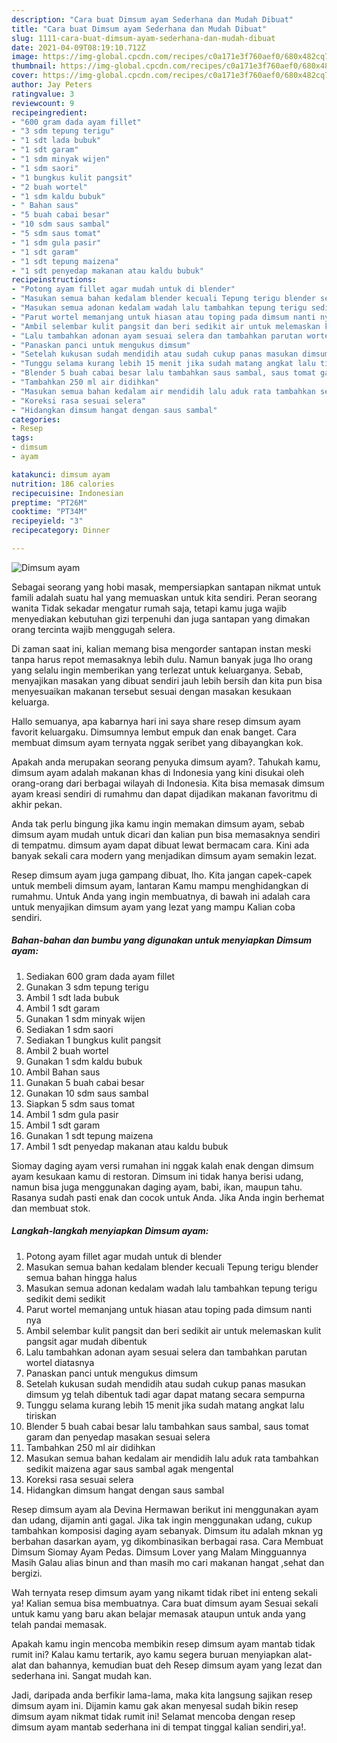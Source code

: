 ```yaml
---
description: "Cara buat Dimsum ayam Sederhana dan Mudah Dibuat"
title: "Cara buat Dimsum ayam Sederhana dan Mudah Dibuat"
slug: 1111-cara-buat-dimsum-ayam-sederhana-dan-mudah-dibuat
date: 2021-04-09T08:19:10.712Z
image: https://img-global.cpcdn.com/recipes/c0a171e3f760aef0/680x482cq70/dimsum-ayam-foto-resep-utama.jpg
thumbnail: https://img-global.cpcdn.com/recipes/c0a171e3f760aef0/680x482cq70/dimsum-ayam-foto-resep-utama.jpg
cover: https://img-global.cpcdn.com/recipes/c0a171e3f760aef0/680x482cq70/dimsum-ayam-foto-resep-utama.jpg
author: Jay Peters
ratingvalue: 3
reviewcount: 9
recipeingredient:
- "600 gram dada ayam fillet"
- "3 sdm tepung terigu"
- "1 sdt lada bubuk"
- "1 sdt garam"
- "1 sdm minyak wijen"
- "1 sdm saori"
- "1 bungkus kulit pangsit"
- "2 buah wortel"
- "1 sdm kaldu bubuk"
- " Bahan saus"
- "5 buah cabai besar"
- "10 sdm saus sambal"
- "5 sdm saus tomat"
- "1 sdm gula pasir"
- "1 sdt garam"
- "1 sdt tepung maizena"
- "1 sdt penyedap makanan atau kaldu bubuk"
recipeinstructions:
- "Potong ayam fillet agar mudah untuk di blender"
- "Masukan semua bahan kedalam blender kecuali Tepung terigu blender semua bahan hingga halus"
- "Masukan semua adonan kedalam wadah lalu tambahkan tepung terigu sedikit demi sedikit"
- "Parut wortel memanjang untuk hiasan atau toping pada dimsum nanti nya"
- "Ambil selembar kulit pangsit dan beri sedikit air untuk melemaskan kulit pangsit agar mudah dibentuk"
- "Lalu tambahkan adonan ayam sesuai selera dan tambahkan parutan wortel diatasnya"
- "Panaskan panci untuk mengukus dimsum"
- "Setelah kukusan sudah mendidih atau sudah cukup panas masukan dimsum yg telah dibentuk tadi agar dapat matang secara sempurna"
- "Tunggu selama kurang lebih 15 menit jika sudah matang angkat lalu tiriskan"
- "Blender 5 buah cabai besar lalu tambahkan saus sambal, saus tomat garam dan penyedap masakan sesuai selera"
- "Tambahkan 250 ml air didihkan"
- "Masukan semua bahan kedalam air mendidih lalu aduk rata tambahkan sedikit maizena agar saus sambal agak mengental"
- "Koreksi rasa sesuai selera"
- "Hidangkan dimsum hangat dengan saus sambal"
categories:
- Resep
tags:
- dimsum
- ayam

katakunci: dimsum ayam 
nutrition: 186 calories
recipecuisine: Indonesian
preptime: "PT26M"
cooktime: "PT34M"
recipeyield: "3"
recipecategory: Dinner

---
```



![Dimsum ayam](https://img-global.cpcdn.com/recipes/c0a171e3f760aef0/680x482cq70/dimsum-ayam-foto-resep-utama.jpg)

Sebagai seorang yang hobi masak, mempersiapkan santapan nikmat untuk famili adalah suatu hal yang memuaskan untuk kita sendiri. Peran seorang  wanita Tidak sekadar mengatur rumah saja, tetapi kamu juga wajib menyediakan kebutuhan gizi terpenuhi dan juga santapan yang dimakan orang tercinta wajib menggugah selera.

Di zaman  saat ini, kalian memang bisa mengorder santapan instan meski tanpa harus repot memasaknya lebih dulu. Namun banyak juga lho orang yang selalu ingin memberikan yang terlezat untuk keluarganya. Sebab, menyajikan masakan yang dibuat sendiri jauh lebih bersih dan kita pun bisa menyesuaikan makanan tersebut sesuai dengan masakan kesukaan keluarga. 

Hallo semuanya, apa kabarnya hari ini saya share resep dimsum ayam favorit keluargaku. Dimsumnya lembut empuk dan enak banget. Cara membuat dimsum ayam ternyata nggak seribet yang dibayangkan kok.

Apakah anda merupakan seorang penyuka dimsum ayam?. Tahukah kamu, dimsum ayam adalah makanan khas di Indonesia yang kini disukai oleh orang-orang dari berbagai wilayah di Indonesia. Kita bisa memasak dimsum ayam kreasi sendiri di rumahmu dan dapat dijadikan makanan favoritmu di akhir pekan.

Anda tak perlu bingung jika kamu ingin memakan dimsum ayam, sebab dimsum ayam mudah untuk dicari dan kalian pun bisa memasaknya sendiri di tempatmu. dimsum ayam dapat dibuat lewat bermacam cara. Kini ada banyak sekali cara modern yang menjadikan dimsum ayam semakin lezat.

Resep dimsum ayam juga gampang dibuat, lho. Kita jangan capek-capek untuk membeli dimsum ayam, lantaran Kamu mampu menghidangkan di rumahmu. Untuk Anda yang ingin membuatnya, di bawah ini adalah cara untuk menyajikan dimsum ayam yang lezat yang mampu Kalian coba sendiri.

<!--inarticleads1-->

##### Bahan-bahan dan bumbu yang digunakan untuk menyiapkan Dimsum ayam:

1. Sediakan 600 gram dada ayam fillet
1. Gunakan 3 sdm tepung terigu
1. Ambil 1 sdt lada bubuk
1. Ambil 1 sdt garam
1. Gunakan 1 sdm minyak wijen
1. Sediakan 1 sdm saori
1. Sediakan 1 bungkus kulit pangsit
1. Ambil 2 buah wortel
1. Gunakan 1 sdm kaldu bubuk
1. Ambil  Bahan saus
1. Gunakan 5 buah cabai besar
1. Gunakan 10 sdm saus sambal
1. Siapkan 5 sdm saus tomat
1. Ambil 1 sdm gula pasir
1. Ambil 1 sdt garam
1. Gunakan 1 sdt tepung maizena
1. Ambil 1 sdt penyedap makanan atau kaldu bubuk


Siomay daging ayam versi rumahan ini nggak kalah enak dengan dimsum ayam kesukaan kamu di restoran. Dimsum ini tidak hanya berisi udang, namun bisa juga menggunakan daging ayam, babi, ikan, maupun tahu. Rasanya sudah pasti enak dan cocok untuk Anda. Jika Anda ingin berhemat dan membuat stok. 

<!--inarticleads2-->

##### Langkah-langkah menyiapkan Dimsum ayam:

1. Potong ayam fillet agar mudah untuk di blender
1. Masukan semua bahan kedalam blender kecuali Tepung terigu blender semua bahan hingga halus
1. Masukan semua adonan kedalam wadah lalu tambahkan tepung terigu sedikit demi sedikit
1. Parut wortel memanjang untuk hiasan atau toping pada dimsum nanti nya
1. Ambil selembar kulit pangsit dan beri sedikit air untuk melemaskan kulit pangsit agar mudah dibentuk
1. Lalu tambahkan adonan ayam sesuai selera dan tambahkan parutan wortel diatasnya
1. Panaskan panci untuk mengukus dimsum
1. Setelah kukusan sudah mendidih atau sudah cukup panas masukan dimsum yg telah dibentuk tadi agar dapat matang secara sempurna
1. Tunggu selama kurang lebih 15 menit jika sudah matang angkat lalu tiriskan
1. Blender 5 buah cabai besar lalu tambahkan saus sambal, saus tomat garam dan penyedap masakan sesuai selera
1. Tambahkan 250 ml air didihkan
1. Masukan semua bahan kedalam air mendidih lalu aduk rata tambahkan sedikit maizena agar saus sambal agak mengental
1. Koreksi rasa sesuai selera
1. Hidangkan dimsum hangat dengan saus sambal


Resep dimsum ayam ala Devina Hermawan berikut ini menggunakan ayam dan udang, dijamin anti gagal. Jika tak ingin menggunakan udang, cukup tambahkan komposisi daging ayam sebanyak. Dimsum itu adalah mknan yg berbahan dasarkan ayam, yg dikombinasikan berbagai rasa. Cara Membuat Dimsum Siomay Ayam Pedas. Dimsum Lover yang Malam Mingguannya Masih Galau alias binun and than masih mo cari makanan hangat ,sehat dan bergizi. 

Wah ternyata resep dimsum ayam yang nikamt tidak ribet ini enteng sekali ya! Kalian semua bisa membuatnya. Cara buat dimsum ayam Sesuai sekali untuk kamu yang baru akan belajar memasak ataupun untuk anda yang telah pandai memasak.

Apakah kamu ingin mencoba membikin resep dimsum ayam mantab tidak rumit ini? Kalau kamu tertarik, ayo kamu segera buruan menyiapkan alat-alat dan bahannya, kemudian buat deh Resep dimsum ayam yang lezat dan sederhana ini. Sangat mudah kan. 

Jadi, daripada anda berfikir lama-lama, maka kita langsung sajikan resep dimsum ayam ini. Dijamin kamu gak akan menyesal sudah bikin resep dimsum ayam nikmat tidak rumit ini! Selamat mencoba dengan resep dimsum ayam mantab sederhana ini di tempat tinggal kalian sendiri,ya!.

